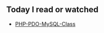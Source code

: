 ## Today I read or watched

- [PHP-PDO-MySQL-Class](https://github.com/lincanbin/PHP-PDO-MySQL-Class)